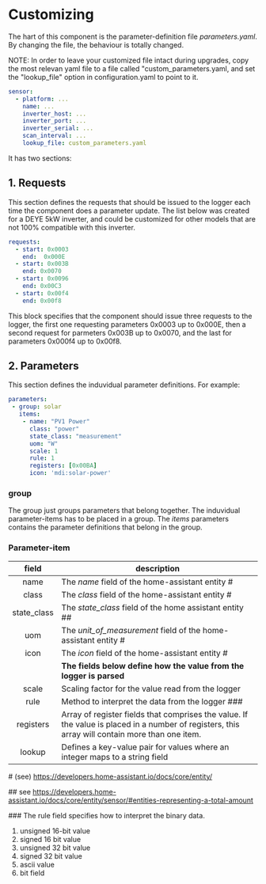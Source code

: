 # Customizing 

The hart of this component is the parameter-definition file *parameters.yaml*. By changing the file, the behaviour is totally changed.

NOTE:
In order to leave your customized file intact during upgrades, copy the most relevan yaml file to a file called "custom_parameters.yaml, and set the "lookup_file" option in configuration.yaml to point to it.

~~~ YAML
sensor:
  - platform: ...
    name: ...
    inverter_host: ...
    inverter_port: ...
    inverter_serial: ... 
    scan_interval: ...
    lookup_file: custom_parameters.yaml
~~~

It has two sections:

## 1. Requests
This section defines the requests that should be issued to the logger each time the component does a parameter update. The list below was created for a DEYE 5kW inverter, and could be customized for other models that are not 100% compatible with this inverter.

~~~ YAML
requests:
  - start: 0x0003
    end:  0x000E
  - start: 0x003B
    end: 0x0070
  - start: 0x0096
    end: 0x00C3
  - start: 0x00f4
    end: 0x00f8

~~~

This block specifies that the component should issue three requests to the logger, the first one requesting parameters 0x0003 up to 0x000E, then a second request for parmeters 0x003B up to 0x0070, and the last for parameters 0x000f4 up to 0x00f8.

## 2. Parameters
This section defines the induvidual parameter definitions. For example:

~~~ YAML
parameters:
 - group: solar
   items: 
    - name: "PV1 Power"
      class: "power"
      state_class: "measurement"
      uom: "W"
      scale: 1
      rule: 1
      registers: [0x00BA]
      icon: 'mdi:solar-power'
~~~

### group
The group just groups parameters that belong together. The induvidual parameter-items has to be placed in a group. The *items* parameters contains the parameter definitions that belong in the group.

### Parameter-item


|field|description|
|:----------:|----------|
|name|The *name* field of the home-assistant entity #|
|class|The *class* field of the home-assistant entity #|
|state_class|The *state_class* field of the home assistant entity ##|
|uom|The *unit_of_measurement* field of the home-assistant entity #|
|icon|The *icon* field of the home-assistant entity #|
|| **The fields below define how the value from the logger is parsed** |
|scale|Scaling factor for the value read from the logger|
|rule|Method to interpret the data from the logger ###|
|registers|Array of register fields that comprises the value. If the value is placed in a number of registers, this  array will contain more than one item.|
|lookup|Defines a key-value pair for values where an integer maps to a string field|


\# (see) https://developers.home-assistant.io/docs/core/entity/

\## see https://developers.home-assistant.io/docs/core/entity/sensor/#entities-representing-a-total-amount

\### The rule field specifies how to interpret the binary data. 

1. unsigned 16-bit value
2. signed 16 bit value
3. unsigned 32 bit value
4. signed 32 bit value
5. ascii value
6. bit field




